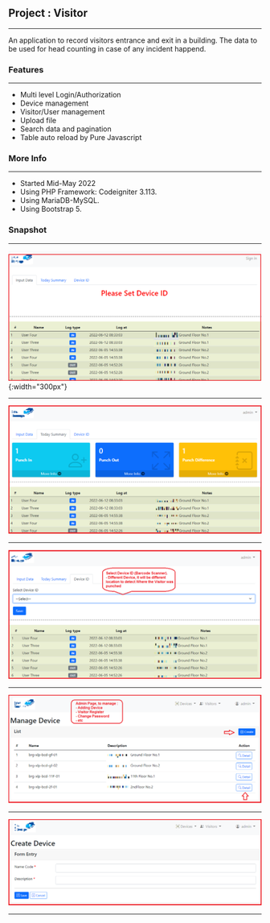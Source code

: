 ## Project : Visitor
**************************

An application to record visitors entrance and exit in a building. The data to be used for head counting in case of any incident happend.


### Features
**************************
- Multi level Login/Authorization
- Device management
- Visitor/User management
- Upload file
- Search data and pagination
- Table auto reload by Pure Javascript 

### More Info
**************************
- Started Mid-May 2022
- Using PHP Framework: Codeigniter 3.113.
- Using MariaDB-MySQL.
- Using Bootstrap 5.

### Snapshot
**************************
![Pic-1](assets/portfolio/1-frontpage.PNG){:width="300px"}
<hr>

![Pic-2](assets/portfolio/2-login-and-summary.PNG)
<hr>

![Pic-3](assets/portfolio/3-select-device.PNG)
<hr>

![Pic-4](assets/portfolio/4-manage-device.PNG)
<hr>

![Pic-5](assets/portfolio/5-create-device.PNG)
<hr>
